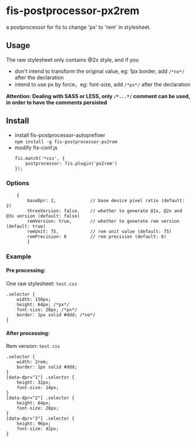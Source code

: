 # fis-postprocessor-px2rem

a postprocessor for fis to change 'px' to 'rem' in stylesheet.

## Usage

The raw stylesheet only contains @2x style, and if you

* don't intend to transform the original value, eg: 1px border, add `/*no*/` after the declaration
* intend to use px by force，eg: font-size, add `/*px*/` after the declaration

**Attention: Dealing with SASS or LESS, only `/*...*/` comment can be used, in order to have the comments persisted**

## Install
* install fis-postprocessor-autoprefixer  
    `npm install -g fis-postprocessor-px2rem`
* modify fis-conf.js  
    ```
    fis.match('*css', {
        postprocessor: fis.plugin('px2rem')
    });
    ```

### Options

```
    {
        baseDpr: 2,             // base device pixel ratio (default: 2)
        threeVersion: false,    // whether to generate @1x, @2x and @3x version (default: false)
        remVersion: true,       // whether to generate rem version (default: true)
        remUnit: 75,            // rem unit value (default: 75)
        remPrecision: 6         // rem precision (default: 6)
        }
```

### Example

#### Pre processing:

One raw stylesheet: `test.css`

```
.selector {
    width: 150px;
    height: 64px; /*px*/
    font-size: 28px; /*px*/
    border: 1px solid #ddd; /*no*/
}
```

#### After processing:

Rem version: `test.css`

```
.selector {
    width: 2rem;
    border: 1px solid #ddd;
}
[data-dpr="1"] .selector {
    height: 32px;
    font-size: 14px;
}
[data-dpr="2"] .selector {
    height: 64px;
    font-size: 28px;
}
[data-dpr="3"] .selector {
    height: 96px;
    font-size: 42px;
}
```

